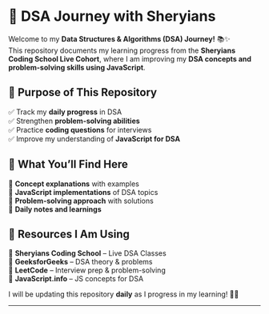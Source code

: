 # 🚀 DSA Journey with Sheryians  

Welcome to my **Data Structures & Algorithms (DSA) Journey!** 📚✨  
This repository documents my learning progress from the **Sheryians Coding School Live Cohort**, where I am improving my **DSA concepts and problem-solving skills using JavaScript**.  

## 🎯 Purpose of This Repository  
✅ Track my **daily progress** in DSA  
✅ Strengthen **problem-solving abilities**  
✅ Practice **coding questions** for interviews  
✅ Improve my understanding of **JavaScript for DSA**  

## 📌 What You’ll Find Here  
📌 **Concept explanations** with examples  
📌 **JavaScript implementations** of DSA topics  
📌 **Problem-solving approach** with solutions  
📌 **Daily notes and learnings**  

## 📖 Resources I Am Using  
🚀 **Sheryians Coding School** – Live DSA Classes  
🚀 **GeeksforGeeks** – DSA theory & problems  
🚀 **LeetCode** – Interview prep & problem-solving  
🚀 **JavaScript.info** – JS concepts for DSA  

I will be updating this repository **daily** as I progress in my learning! 🚀🔥  

---

